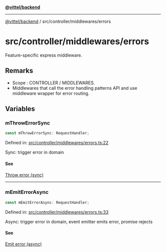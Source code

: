 [**@vittel/backend**](../../../README.md)

***

[@vittel/backend](../../../README.md) / src/controller/middlewares/errors

# src/controller/middlewares/errors

Feature-specific express middleware.

## Remarks

- Scope : CONTROLLER / MIDDLEWARES.
- Middlewares that call the error handling patterns API and use middleware wrapper for error routing.

## Variables

### mThrowErrorSync

```ts
const mThrowErrorSync: RequestHandler;
```

Defined in: [src/controller/middlewares/errors.ts:22](https://github.com/mulekick/vittel/blob/fd6f7ece7df6639cbc3c099ded62d635ce6ae274/packages/backend/src/controller/middlewares/errors.ts#L22)

Sync: trigger error in domain

#### See

[Throw error (sync)](../../domain/transactions/errors.md#throwerrorsync)

***

### mEmitErrorAsync

```ts
const mEmitErrorAsync: RequestHandler;
```

Defined in: [src/controller/middlewares/errors.ts:33](https://github.com/mulekick/vittel/blob/fd6f7ece7df6639cbc3c099ded62d635ce6ae274/packages/backend/src/controller/middlewares/errors.ts#L33)

Async: trigger error in domain, event emitter emits error, promise rejects

#### See

[Emit error (async)](../../domain/transactions/errors.md#emiterrorasync)
